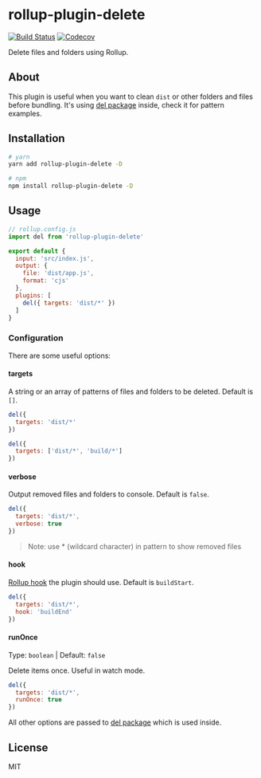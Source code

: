 # rollup-plugin-delete

[![Build Status](https://travis-ci.org/vladshcherbin/rollup-plugin-delete.svg?branch=master)](https://travis-ci.org/vladshcherbin/rollup-plugin-delete)
[![Codecov](https://codecov.io/gh/vladshcherbin/rollup-plugin-delete/branch/master/graph/badge.svg)](https://codecov.io/gh/vladshcherbin/rollup-plugin-delete)

Delete files and folders using Rollup.

## About

This plugin is useful when you want to clean `dist` or other folders and files before bundling. It's using [del package](https://github.com/sindresorhus/del) inside, check it for pattern examples.

## Installation

```bash
# yarn
yarn add rollup-plugin-delete -D

# npm
npm install rollup-plugin-delete -D
```

## Usage

```js
// rollup.config.js
import del from 'rollup-plugin-delete'

export default {
  input: 'src/index.js',
  output: {
    file: 'dist/app.js',
    format: 'cjs'
  },
  plugins: [
    del({ targets: 'dist/*' })
  ]
}
```

### Configuration

There are some useful options:

#### targets

A string or an array of patterns of files and folders to be deleted. Default is `[]`.

```js
del({
  targets: 'dist/*'
})

del({
  targets: ['dist/*', 'build/*']
})
```

#### verbose

Output removed files and folders to console. Default is `false`.

```js
del({
  targets: 'dist/*',
  verbose: true
})
```

> Note: use \* (wildcard character) in pattern to show removed files

#### hook

[Rollup hook](https://rollupjs.org/guide/en/#build-hooks) the plugin should use. Default is `buildStart`.

```js
del({
  targets: 'dist/*',
  hook: 'buildEnd'
})
```

#### runOnce

Type: `boolean` | Default: `false`

Delete items once. Useful in watch mode.

```js
del({
  targets: 'dist/*',
  runOnce: true
})
```

All other options are passed to [del package](https://github.com/sindresorhus/del) which is used inside.

## License

MIT
